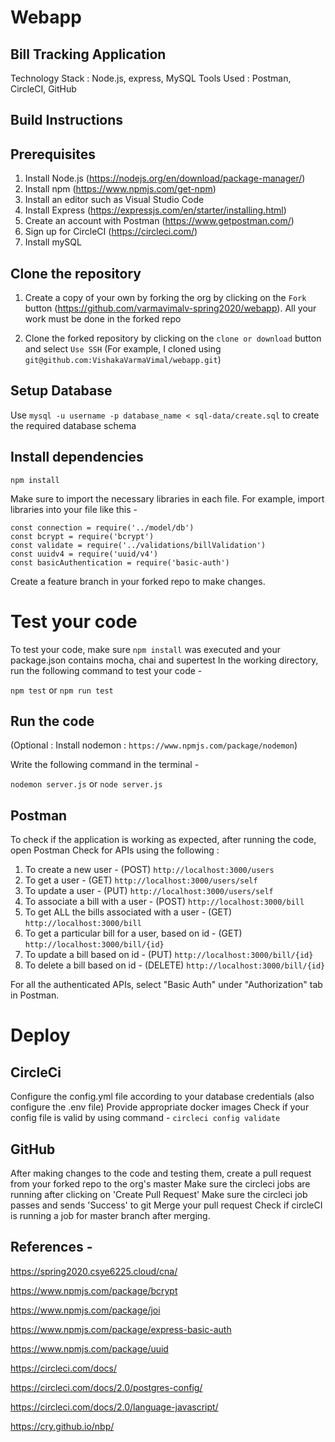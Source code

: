 # Webapp
## Bill Tracking Application 

Technology Stack : Node.js, express, MySQL
Tools Used :  Postman, CircleCI, GitHub

## Build Instructions 

## Prerequisites 

1. Install Node.js (https://nodejs.org/en/download/package-manager/)
2. Install npm (https://www.npmjs.com/get-npm)
3. Install an editor such as Visual Studio Code
4. Install Express (https://expressjs.com/en/starter/installing.html)
5. Create an account with Postman (https://www.getpostman.com/)
6. Sign up for CircleCI (https://circleci.com/)
7. Install mySQL

## Clone the repository 

1. Create a copy of your own by forking the org by clicking on the `Fork` button
   (https://github.com/varmavimalv-spring2020/webapp). All your work must be done in the forked repo

2. Clone the forked repository by clicking on the `clone or download` button and select `Use SSH`
   (For example, I cloned using `git@github.com:VishakaVarmaVimal/webapp.git`)

## Setup Database 

Use `mysql -u username -p database_name < sql-data/create.sql` to create the required database schema

## Install dependencies 

`npm install`

Make sure to import the necessary libraries in each file. For example, import libraries into your file like this -

```
const connection = require('../model/db')
const bcrypt = require('bcrypt')
const validate = require('../validations/billValidation')
const uuidv4 = require('uuid/v4')
const basicAuthentication = require('basic-auth')
```

Create a feature branch in your forked repo to make changes. 

# Test your code

To test your code, make sure `npm install` was executed and your package.json contains mocha, chai and supertest
In the working directory, run the following command to test your code -

`npm test` or `npm run test`

## Run the code 

(Optional : Install nodemon : `https://www.npmjs.com/package/nodemon`)

Write the following command in the terminal -

`nodemon server.js` or `node server.js` 

## Postman

To check if the application is working as expected, after running the code, open Postman
Check for APIs using the following :
1. To create a new user - (POST)
`http://localhost:3000/users`
2. To get a user - (GET)
`http://localhost:3000/users/self`
3. To update a user - (PUT)
`http://localhost:3000/users/self`
4. To associate a bill with a user - (POST)
`http://localhost:3000/bill`
5. To get ALL the bills associated with a user - (GET)
`http://localhost:3000/bill`
6. To get a particular bill for a user, based on id - (GET)
`http://localhost:3000/bill/{id}`
7. To update a bill based on id - (PUT)
`http://localhost:3000/bill/{id}`
8. To delete a bill based on id - (DELETE)
`http://localhost:3000/bill/{id}`

For all the authenticated APIs, select "Basic Auth" under "Authorization" tab in Postman.

# Deploy

## CircleCi

Configure the config.yml file according to your database credentials (also configure the .env file)
Provide appropriate docker images
Check if your config file is valid by using command -
`circleci config validate`

## GitHub

After making changes to the code and testing them,
create a pull request from your forked repo to the org's master
Make sure the circleci jobs are running after clicking on 'Create Pull Request'
Make sure the circleci job passes and sends 'Success' to git
Merge your pull request
Check if circleCI is running a job for master branch after merging.

## References -

https://spring2020.csye6225.cloud/cna/

https://www.npmjs.com/package/bcrypt

https://www.npmjs.com/package/joi

https://www.npmjs.com/package/express-basic-auth

https://www.npmjs.com/package/uuid

https://circleci.com/docs/

https://circleci.com/docs/2.0/postgres-config/

https://circleci.com/docs/2.0/language-javascript/

https://cry.github.io/nbp/